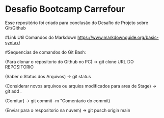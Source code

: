 # Desafio Bootcamp Carrefour
Esse repositório foi criado para conclusão do Desafio de Projeto sobre Git/Github

#Link Util
Comandos do Markdown
https://www.markdownguide.org/basic-syntax/

#Sequencias de comandos do Git Bash:

(Para clonar o repositorio do Github no PC)
  -> git clone URL DO REPOSITORIO 

(Saber o Status dos Arquivos)
  -> git status
 
(Considerar novos arquivos ou arquios modificados para area de Stage)
  -> git add .

(Comitar)
  -> git commit -m "Comentario do commit)

(Enviar para o respositorio na nuvem)
  -> git pusch origin main
